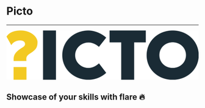 # Picto

---

<center>
    <img src="public/picto.svg">
</center>

## Showcase of your skills with flare 🔥
